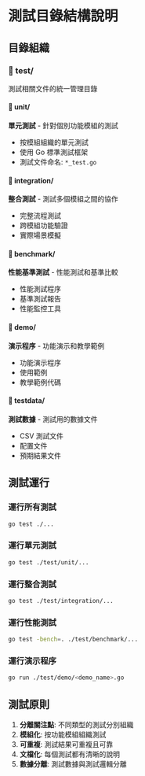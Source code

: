 # 測試目錄結構說明

## 目錄組織

### 📁 test/
測試相關文件的統一管理目錄

#### 📂 unit/
**單元測試** - 針對個別功能模組的測試
- 按模組組織的單元測試
- 使用 Go 標準測試框架
- 測試文件命名: `*_test.go`

#### 📂 integration/
**整合測試** - 測試多個模組之間的協作
- 完整流程測試
- 跨模組功能驗證
- 實際場景模擬

#### 📂 benchmark/
**性能基準測試** - 性能測試和基準比較
- 性能測試程序
- 基準測試報告
- 性能監控工具

#### 📂 demo/
**演示程序** - 功能演示和教學範例
- 功能演示程序
- 使用範例
- 教學範例代碼

#### 📂 testdata/
**測試數據** - 測試用的數據文件
- CSV 測試文件
- 配置文件
- 預期結果文件

## 測試運行

### 運行所有測試
```bash
go test ./...
```

### 運行單元測試
```bash
go test ./test/unit/...
```

### 運行整合測試
```bash
go test ./test/integration/...
```

### 運行性能測試
```bash
go test -bench=. ./test/benchmark/...
```

### 運行演示程序
```bash
go run ./test/demo/<demo_name>.go
```

## 測試原則

1. **分離關注點**: 不同類型的測試分別組織
2. **模組化**: 按功能模組組織測試
3. **可重複**: 測試結果可重複且可靠
4. **文檔化**: 每個測試都有清晰的說明
5. **數據分離**: 測試數據與測試邏輯分離